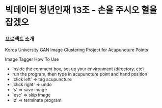 # 빅데이터 청년인재 13조 - 손을 주시오 혈을 잡겠오

### 프로젝트 소개
Korea University GAN Image Clustering Project for Acupuncture Points

Image Tagger How To Use
- Inside the comment box, set up your environment (directory, etc)
- run the program, then type in acupuncture point and hand position
- 'click left' => tag acupuncture
- 'click right' => undo
- 's' => save image
- 'esc' => skip image
- 'z' => terminate program
